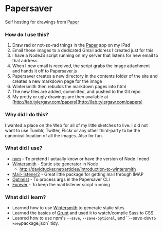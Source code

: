 # Papersaver

Self hosting for drawings from [Paper](http://www.fiftythree.com/paper)

### How do I use this?

 1. Draw rad or not-so-rad things in the [Paper](http://www.fiftythree.com/paper) app on my iPad
 2. Email those images to a dedicated Gmail address I created just for this
 3. I have a NodeJS script running on my server that listens for new email to that address
 4. When I new email is received, the script grabs the image attachment and hands it off to Papersaver.js
 5. Papersaver creates a new directory in the contents folder of the site and creates a new markdown page for the image
 6. Wintersmith then rebuilds the markdown pages into html
 7. The new files are added, committed, and pushed to the Git repo
 8. My pretty or ugly drawings are then available at [http://lab.tylergaw.com/papers](http://lab.tylergaw.com/papers)

### Why did I do this?

I wanted a place on the Web for all of my little sketches to live. I did not want
to use Tumblr, Twitter, Flickr or any other third-party to be the canonical location
of all the images. Also for fun.

### What did I use?

 - [nvm](https://github.com/creationix/nvm) - To pretend I actually know or have the version of Node I need
 - [Wintersmith](https://github.com/jnordberg/wintersmith) - Static site generator in Node
   - http://davidtucker.net/articles/introduction-to-wintersmith
 - [Mail-listener2](https://github.com/chirag04/mail-listener2) - Great little package for getting mail through IMAP
 - [Optimist](https://github.com/substack/node-optimist) - To process args in the Papersaver CLI
 - [Forever](https://github.com/nodejitsu/forever) - To keep the mail listener script running

### What did I learn?

 - Learned how to use [Wintersmith](https://github.com/jnordberg/wintersmith) to generate static sites.
 - Learned the basics of [Grunt](http://gruntjs.com/) and used it to watch/compile Sass to CSS.
 - Leanred how to use npm's `--save`, `--save-optional`, and ``--save-dev` to keep `package.json` tidy.
